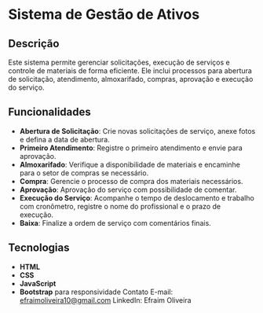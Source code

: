 # Sistema de Gestão de Ativos

## Descrição

Este sistema permite gerenciar solicitações, execução de serviços e controle de materiais de forma eficiente. Ele inclui processos para abertura de solicitação, atendimento, almoxarifado, compras, aprovação e execução do serviço.

## Funcionalidades

- **Abertura de Solicitação**: Crie novas solicitações de serviço, anexe fotos e defina a data de abertura.
- **Primeiro Atendimento**: Registre o primeiro atendimento e envie para aprovação.
- **Almoxarifado**: Verifique a disponibilidade de materiais e encaminhe para o setor de compras se necessário.
- **Compra**: Gerencie o processo de compra dos materiais necessários.
- **Aprovação**: Aprovação do serviço com possibilidade de comentar.
- **Execução do Serviço**: Acompanhe o tempo de deslocamento e trabalho com cronômetro, registre o nome do profissional e o prazo de execução.
- **Baixa**: Finalize a ordem de serviço com comentários finais.

## Tecnologias

- **HTML**
- **CSS**
- **JavaScript**
- **Bootstrap** para responsividade
Contato
E-mail: efraimoliveira10@gmail.com
LinkedIn: Efraim Oliveira
